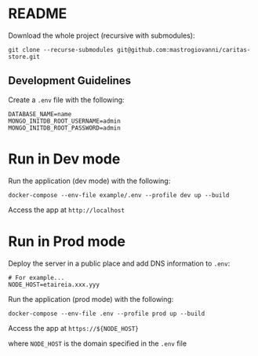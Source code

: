 # README

Download the whole project (recursive with submodules):

```
git clone --recurse-submodules git@github.com:mastrogiovanni/caritas-store.git
```

## Development Guidelines

Create a `.env` file with the following:

```
DATABASE_NAME=name
MONGO_INITDB_ROOT_USERNAME=admin
MONGO_INITDB_ROOT_PASSWORD=admin
```

# Run in Dev mode

Run the application (dev mode) with the following:

```
docker-compose --env-file example/.env --profile dev up --build
```

Access the app at `http://localhost`

# Run in Prod mode

Deploy the server in a public place and add DNS information to `.env`:

```
# For example...
NODE_HOST=etaireia.xxx.yyy
```

Run the application (prod mode) with the following:

```
docker-compose --env-file .env --profile prod up --build
```

Access the app at `https://${NODE_HOST}`

where `NODE_HOST` is the domain specified in the `.env` file

